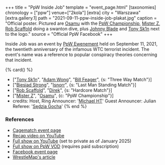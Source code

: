 +++
title = "PpW Inside Job"
template = "event_page.html"
[taxonomies]
chronology = ["ppw"]
venue=["2kola"]
[extra]
city = "Warszawa"
[extra.gallery.1]
path = "2021-09-11-ppw-inside-job-plakat.jpg"
caption = "Official poster. Pictured are [Osamu](@/w/osamu.md) with the [PpW Championship](@/c/ppw-championship.md), [Mister Z](@/w/mister-z.md), [Rob Scaffold](@/w/rob-scaffold.md) doing a swanton dive, plus [Johnny Blade](@/w/johnny-blade.md) and [Tony Sk1n](@/w/tony-sk1n.md) next to the logo."
source = "Official PpW Facebook"
+++

Inside Job was an event by [PpW Ewenement](@/o/ppw.md) held on September 11, 2021, the twentieth anniversary of the infamous WTC terrorist incident. The event's name was a reference to popular conspiracy theories concerning that incident.

{% card() %}
- ["[Tony Sk1n](@/w/tony-sk1n.md)", "[Adam Wong](@/w/adam-wong.md)", "[Bill Feager](@/w/feager.md)",
  {s: "Three Way Match"}]
- ["[Biesiad Strong](@/w/biesiad.md)", "[Isnorr](@/w/isnorr.md)", {s: "Last Man Standing
      Match"}]
- ["[Rob Scaffold](@/w/rob-scaffold.md)", "[Direk](@/w/direk.md)", {s: "Hardcore Match"}]
- ["[Mister Z](@/w/mister-z.md)", "[Osamu](@/w/osamu.md)", {c: "PpW Championship"}]
- credits:
    Host, Ring Announcer: '[Michael HT](@/w/michael-ht.md)'
    Guest Announcer: Julian
    Referee: '[Sędzia Gocha](@/w/sedzia-borys.md)'
{% end %}

### References

* [Cagematch event page](https://www.cagematch.net/?id=1&nr=384409)
* [Recap video on YouTube](https://www.youtube.com/watch?v=HPaT6sWDnfM)
* [Full show on YouTube](https://www.youtube.com/watch?v=_PXqj9uuZLg) (set to private as of January 2025)
* [Full show on PpW VOD](https://ppw-ewenementpl.vhx.tv/ppw-full-shows-dvd-version/season:1/videos/inside-job-fullshow-dvd-hd) (requires paid subscription)
* [Facebook event page](https://www.facebook.com/events/548066229675271/)
* [WrestleMap's article](https://www.wrestlemap.com/news/7oo8taw1btavbz38pvzubzazrvz6re)
